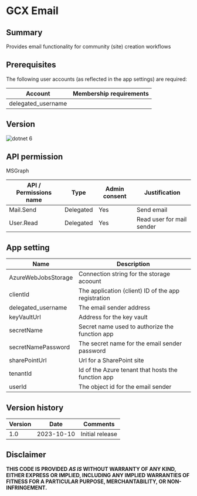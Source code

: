 # GCX Email

## Summary

Provides email functionality for community (site) creation workflows
  
## Prerequisites

The following user accounts (as reflected in the app settings) are required:

| Account             | Membership requirements                                  |
| ------------------- | -------------------------------------------------------- |
| delegated_username  | |

## Version 

![dotnet 6](https://img.shields.io/badge/net6.0-blue.svg)

## API permission

MSGraph

| API / Permissions name    | Type        | Admin consent | Justification             |
| ------------------------- | ----------- | ------------- | ------------------------- |
| Mail.Send                 | Delegated   | Yes           | Send email                | 
| User.Read                 | Delegated   | Yes           | Read user for mail sender | 

## App setting

| Name                | Description                                         |
| ------------------- | --------------------------------------------------- |
| AzureWebJobsStorage | Connection string for the storage acoount           |
| clientId            | The application (client) ID of the app registration |
| delegated_username  | The email sender address                            |
| keyVaultUrl         | Address for the key vault                           |
| secretName          | Secret name used to authorize the function app      |
| secretNamePassword  | The secret name for the email sender password       |
| sharePointUrl       | Url for a SharePoint site                           |    
| tenantId            | Id of the Azure tenant that hosts the function app  |
| userId              | The object id for the email sender                  |

## Version history

Version|Date|Comments
-------|----|--------
1.0|2023-10-10|Initial release

## Disclaimer

**THIS CODE IS PROVIDED *AS IS* WITHOUT WARRANTY OF ANY KIND, EITHER EXPRESS OR IMPLIED, INCLUDING ANY IMPLIED WARRANTIES OF FITNESS FOR A PARTICULAR PURPOSE, MERCHANTABILITY, OR NON-INFRINGEMENT.**
